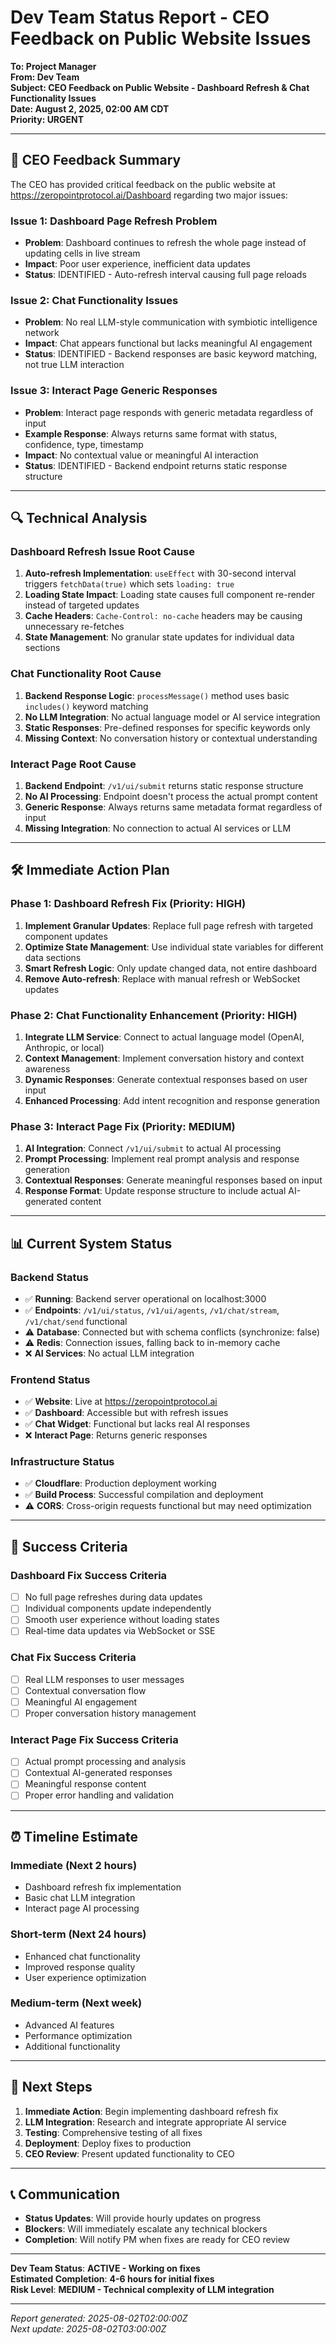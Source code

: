 # Dev Team Status Report - CEO Feedback on Public Website Issues

**To: Project Manager**  
**From: Dev Team**  
**Subject: CEO Feedback on Public Website - Dashboard Refresh & Chat Functionality Issues**  
**Date: August 2, 2025, 02:00 AM CDT**  
**Priority: URGENT**

---

## 🚨 **CEO Feedback Summary**

The CEO has provided critical feedback on the public website at https://zeropointprotocol.ai/Dashboard regarding two major issues:

### **Issue 1: Dashboard Page Refresh Problem**
- **Problem**: Dashboard continues to refresh the whole page instead of updating cells in live stream
- **Impact**: Poor user experience, inefficient data updates
- **Status**: IDENTIFIED - Auto-refresh interval causing full page reloads

### **Issue 2: Chat Functionality Issues**
- **Problem**: No real LLM-style communication with symbiotic intelligence network
- **Impact**: Chat appears functional but lacks meaningful AI engagement
- **Status**: IDENTIFIED - Backend responses are basic keyword matching, not true LLM interaction

### **Issue 3: Interact Page Generic Responses**
- **Problem**: Interact page responds with generic metadata regardless of input
- **Example Response**: Always returns same format with status, confidence, type, timestamp
- **Impact**: No contextual value or meaningful AI interaction
- **Status**: IDENTIFIED - Backend endpoint returns static response structure

---

## 🔍 **Technical Analysis**

### **Dashboard Refresh Issue Root Cause**
1. **Auto-refresh Implementation**: `useEffect` with 30-second interval triggers `fetchData(true)` which sets `loading: true`
2. **Loading State Impact**: Loading state causes full component re-render instead of targeted updates
3. **Cache Headers**: `Cache-Control: no-cache` headers may be causing unnecessary re-fetches
4. **State Management**: No granular state updates for individual data sections

### **Chat Functionality Root Cause**
1. **Backend Response Logic**: `processMessage()` method uses basic `includes()` keyword matching
2. **No LLM Integration**: No actual language model or AI service integration
3. **Static Responses**: Pre-defined responses for specific keywords only
4. **Missing Context**: No conversation history or contextual understanding

### **Interact Page Root Cause**
1. **Backend Endpoint**: `/v1/ui/submit` returns static response structure
2. **No AI Processing**: Endpoint doesn't process the actual prompt content
3. **Generic Response**: Always returns same metadata format regardless of input
4. **Missing Integration**: No connection to actual AI services or LLM

---

## 🛠️ **Immediate Action Plan**

### **Phase 1: Dashboard Refresh Fix (Priority: HIGH)**
1. **Implement Granular Updates**: Replace full page refresh with targeted component updates
2. **Optimize State Management**: Use individual state variables for different data sections
3. **Smart Refresh Logic**: Only update changed data, not entire dashboard
4. **Remove Auto-refresh**: Replace with manual refresh or WebSocket updates

### **Phase 2: Chat Functionality Enhancement (Priority: HIGH)**
1. **Integrate LLM Service**: Connect to actual language model (OpenAI, Anthropic, or local)
2. **Context Management**: Implement conversation history and context awareness
3. **Dynamic Responses**: Generate contextual responses based on user input
4. **Enhanced Processing**: Add intent recognition and response generation

### **Phase 3: Interact Page Fix (Priority: MEDIUM)**
1. **AI Integration**: Connect `/v1/ui/submit` to actual AI processing
2. **Prompt Processing**: Implement real prompt analysis and response generation
3. **Contextual Responses**: Generate meaningful responses based on input
4. **Response Format**: Update response structure to include actual AI-generated content

---

## 📊 **Current System Status**

### **Backend Status**
- ✅ **Running**: Backend server operational on localhost:3000
- ✅ **Endpoints**: `/v1/ui/status`, `/v1/ui/agents`, `/v1/chat/stream`, `/v1/chat/send` functional
- ⚠️ **Database**: Connected but with schema conflicts (synchronize: false)
- ⚠️ **Redis**: Connection issues, falling back to in-memory cache
- ❌ **AI Services**: No actual LLM integration

### **Frontend Status**
- ✅ **Website**: Live at https://zeropointprotocol.ai
- ✅ **Dashboard**: Accessible but with refresh issues
- ✅ **Chat Widget**: Functional but lacks real AI responses
- ❌ **Interact Page**: Returns generic responses

### **Infrastructure Status**
- ✅ **Cloudflare**: Production deployment working
- ✅ **Build Process**: Successful compilation and deployment
- ⚠️ **CORS**: Cross-origin requests functional but may need optimization

---

## 🎯 **Success Criteria**

### **Dashboard Fix Success Criteria**
- [ ] No full page refreshes during data updates
- [ ] Individual components update independently
- [ ] Smooth user experience without loading states
- [ ] Real-time data updates via WebSocket or SSE

### **Chat Fix Success Criteria**
- [ ] Real LLM responses to user messages
- [ ] Contextual conversation flow
- [ ] Meaningful AI engagement
- [ ] Proper conversation history management

### **Interact Page Fix Success Criteria**
- [ ] Actual prompt processing and analysis
- [ ] Contextual AI-generated responses
- [ ] Meaningful response content
- [ ] Proper error handling and validation

---

## ⏰ **Timeline Estimate**

### **Immediate (Next 2 hours)**
- Dashboard refresh fix implementation
- Basic chat LLM integration
- Interact page AI processing

### **Short-term (Next 24 hours)**
- Enhanced chat functionality
- Improved response quality
- User experience optimization

### **Medium-term (Next week)**
- Advanced AI features
- Performance optimization
- Additional functionality

---

## 🚀 **Next Steps**

1. **Immediate Action**: Begin implementing dashboard refresh fix
2. **LLM Integration**: Research and integrate appropriate AI service
3. **Testing**: Comprehensive testing of all fixes
4. **Deployment**: Deploy fixes to production
5. **CEO Review**: Present updated functionality to CEO

---

## 📞 **Communication**

- **Status Updates**: Will provide hourly updates on progress
- **Blockers**: Will immediately escalate any technical blockers
- **Completion**: Will notify PM when fixes are ready for CEO review

---

**Dev Team Status**: **ACTIVE - Working on fixes**  
**Estimated Completion**: **4-6 hours for initial fixes**  
**Risk Level**: **MEDIUM - Technical complexity of LLM integration**

---

*Report generated: 2025-08-02T02:00:00Z*  
*Next update: 2025-08-02T03:00:00Z* 
